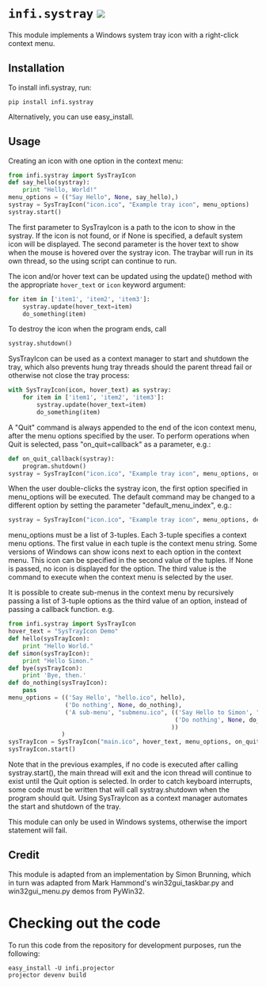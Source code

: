 # `infi.systray` [![](https://img.shields.io/pypi/v/infi.systray)](https://pypi.org/project/infi.systray/)

This module implements a Windows system tray icon with a right-click context menu.

## Installation

To install infi.systray, run:

```
pip install infi.systray
```

Alternatively, you can use easy_install.

## Usage

Creating an icon with one option in the context menu:

```python
from infi.systray import SysTrayIcon
def say_hello(systray):
    print "Hello, World!"
menu_options = (("Say Hello", None, say_hello),)
systray = SysTrayIcon("icon.ico", "Example tray icon", menu_options)
systray.start()
```

The first parameter to SysTrayIcon is a path to the icon to show in the systray. If the icon is not found, or
if None is specified, a default system icon will be displayed.
The second parameter is the hover text to show when the mouse is hovered over the systray icon.
The traybar will run in its own thread, so the using script can continue to run.

The icon and/or hover text can be updated using the update() method with the appropriate `hover_text` or `icon` keyword argument:

```python
for item in ['item1', 'item2', 'item3']:
    systray.update(hover_text=item)
    do_something(item)
```

To destroy the icon when the program ends, call

```python
systray.shutdown()
```

SysTrayIcon can be used as a context manager to start and shutdown the tray, which also prevents hung tray threads should the parent thread fail or otherwise not close the tray process:

```python
with SysTrayIcon(icon, hover_text) as systray:
    for item in ['item1', 'item2', 'item3']:
        systray.update(hover_text=item)
        do_something(item)
```

A "Quit" command is always appended to the end of the icon context menu, after the menu options specified by the user.
To perform operations when Quit is selected, pass "on_quit=callback" as a parameter, e.g.:

```python
def on_quit_callback(systray):
    program.shutdown()
systray = SysTrayIcon("icon.ico", "Example tray icon", menu_options, on_quit=on_quit_callback)
```

When the user double-clicks the systray icon, the first option specified in menu_options will be executed. The default
command may be changed to a different option by setting the parameter "default_menu_index", e.g.:

```python
systray = SysTrayIcon("icon.ico", "Example tray icon", menu_options, default_menu_index=2)
```

menu_options must be a list of 3-tuples. Each 3-tuple specifies a context menu options. The first value in each tuple
is the context menu string.
Some versions of Windows can show icons next to each option in the context menu. This icon can be specified in
the second value of the tuples. If None is passed, no icon is displayed for the option.
The third value is the command to execute when the context menu is selected by the user.

It is possible to create sub-menus in the context menu by recursively passing a list of 3-tuple options as the third
value of an option, instead of passing a callback function. e.g.

```python
from infi.systray import SysTrayIcon
hover_text = "SysTrayIcon Demo"
def hello(sysTrayIcon):
    print "Hello World."
def simon(sysTrayIcon):
    print "Hello Simon."
def bye(sysTrayIcon):
    print 'Bye, then.'
def do_nothing(sysTrayIcon):
    pass
menu_options = (('Say Hello', "hello.ico", hello),
                ('Do nothing', None, do_nothing),
                ('A sub-menu', "submenu.ico", (('Say Hello to Simon', "simon.ico", simon),
                                               ('Do nothing', None, do_nothing),
                                              ))
               )
sysTrayIcon = SysTrayIcon("main.ico", hover_text, menu_options, on_quit=bye, default_menu_index=1)
sysTrayIcon.start()
```

Note that in the previous examples, if no code is executed after calling systray.start(), the main thread will
exit and the icon thread will continue to exist until the Quit option is selected. In order to catch keyboard
interrupts, some code must be written that will call systray.shutdown when the program should quit.
Using SysTrayIcon as a context manager automates the start and shutdown of the tray.

This module can only be used in Windows systems, otherwise the import statement will fail.

## Credit

This module is adapted from an implementation by Simon Brunning, which in turn was adapted from Mark Hammond's
win32gui_taskbar.py and win32gui_menu.py demos from PyWin32.

# Checking out the code

To run this code from the repository for development purposes, run the following:

```
easy_install -U infi.projector
projector devenv build
```
